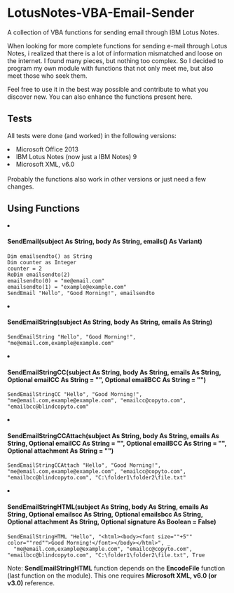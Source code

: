 # LotusNotes-VBA-Email-Sender
A collection of VBA functions for sending email through IBM Lotus Notes.

When looking for more complete functions for sending e-mail through Lotus Notes, i realized that there is a lot of information mismatched and loose on the internet.
I found many pieces, but nothing too complex. So I decided to program my own module with functions that not only meet me, but also meet those who seek them.

Feel free to use it in the best way possible and contribute to what you discover new. You can also enhance the functions present here.

<h2>Tests</h2>

All tests were done (and worked) in the following versions:

<uh>
<li>Microsoft Office 2013</li>
<li>IBM Lotus Notes (now just a IBM Notes) 9</li>
<li>Microsoft XML, v6.0</li>
</uh>
<br>
Probably the functions also work in other versions or just need a few changes.

<h2>Using Functions</h2>

<uh>
<li><h4>SendEmail(subject As String, body As String, emails() As Variant)</h4></li>

<pre><code>Dim emailsendto() as String
Dim counter as Integer
counter = 2
ReDim emailsendto(2)
emailsendto(0) = "me@email.com"
emailsendto(1) = "example@example.com"
SendEmail "Hello", "Good Morning!", emailsendto</code></pre>


<li><h4>SendEmailString(subject As String, body As String, emails As String)</h4></li>

<pre><code>SendEmailString "Hello", "Good Morning!", "me@email.com,example@example.com"</code></pre>


<li><h4>SendEmailStringCC(subject As String, body As String, emails As String, Optional emailCC As String = "", Optional emailBCC As String = "")</h4></li>

<pre><code>SendEmailStringCC "Hello", "Good Morning!", "me@email.com,example@example.com", "emailcc@copyto.com", "emailbcc@blindcopyto.com"</code></pre>


<li><h4>SendEmailStringCCAttach(subject As String, body As String, emails As String, Optional emailCC As String = "", Optional emailBCC As String = "", Optional attachment As String = "")</h4></li>

<pre><code>SendEmailStringCCAttach "Hello", "Good Morning!", "me@email.com,example@example.com", "emailcc@copyto.com", "emailbcc@blindcopyto.com", "C:\folder1\folder2\file.txt"</code></pre>


<li><h4>SendEmailStringHTML(subject As String, body As String, emails As String, Optional emailscc As String, Optional emailsbcc As String, Optional attachment As String, Optional signature As Boolean = False)</h4></li>

<pre><code>SendEmailStringHTML "Hello", "&lt;html&gt;&lt;body&gt;&lt;font size=""+5"" color=""red""&gt;Good Morning!&lt;/font&gt;&lt;/body&gt;&lt;/html&gt;", _
  "me@email.com,example@example.com", "emailcc@copyto.com", "emailbcc@blindcopyto.com", "C:\folder1\folder2\file.txt", True</code></pre>

Note: <strong>SendEmailStringHTML</strong> function depends on the <strong>EncodeFile</strong> function (last function on the module). This one requires <strong>Microsoft XML, v6.0 (or v3.0)</strong> reference.
